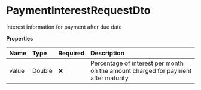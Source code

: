 # PaymentInterestRequestDto

Interest information for payment after due date

**Properties**

| Name  | Type   | Required | Description                                                                       |
| :---- | :----- | :------- | :-------------------------------------------------------------------------------- |
| value | Double | ❌       | Percentage of interest per month on the amount charged for payment after maturity |

<!-- This file was generated by liblab | https://liblab.com/ -->
